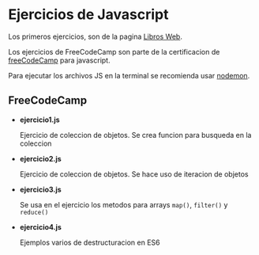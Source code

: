 # Ejercicios de Javascript

Los primeros ejercicios, son de la pagina [Libros Web](https://librosweb.es/libros/).

Los ejercicios de FreeCodeCamp son parte de la certificacion de [freeCodeCamp](https://learn.freecodecamp.org/) para javascript.

Para ejecutar los archivos JS en la terminal se recomienda usar [nodemon](https://www.npmjs.com/package/nodemon).

## FreeCodeCamp

+ **ejercicio1.js**

   Ejercicio de coleccion de objetos. Se crea funcion para busqueda en la coleccion
+ **ejercicio2.js**

   Ejercicio de coleccion de objetos. Se hace uso de iteracion de objetos
+ **ejercicio3.js**

   Se usa en el ejercicio los metodos para arrays ```map()```, ```filter()``` y ```reduce()```
+ **ejercicio4.js**

   Ejemplos varios  de destructuracion en ES6
